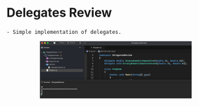 # Delegates Review

    - Simple implementation of delegates.

<p align="center">
  <img src="./screenshots/example1.png" width="350" title="Console">
</p>
